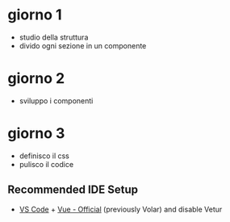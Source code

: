 # giorno 1
- studio della struttura 
- divido ogni sezione in un componente
# giorno 2 
- sviluppo i componenti

# giorno 3 
- definisco il css
- pulisco il codice 

## Recommended IDE Setup

- [VS Code](https://code.visualstudio.com/) + [Vue - Official](https://marketplace.visualstudio.com/items?itemName=Vue.volar) (previously Volar) and disable Vetur
